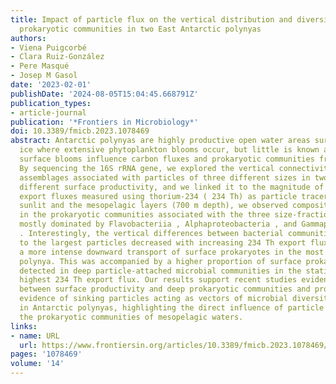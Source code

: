 ```yaml
---
title: Impact of particle flux on the vertical distribution and diversity of size-fractionated
  prokaryotic communities in two East Antarctic polynyas
authors:
- Viena Puigcorbé
- Clara Ruiz-González
- Pere Masqué
- Josep M Gasol
date: '2023-02-01'
publishDate: '2024-08-05T15:04:45.668791Z'
publication_types:
- article-journal
publication: '*Frontiers in Microbiology*'
doi: 10.3389/fmicb.2023.1078469
abstract: Antarctic polynyas are highly productive open water areas surrounded by
  ice where extensive phytoplankton blooms occur, but little is known about how these
  surface blooms influence carbon fluxes and prokaryotic communities from deeper waters.
  By sequencing the 16S rRNA gene, we explored the vertical connectivity of the prokaryotic
  assemblages associated with particles of three different sizes in two polynyas with
  different surface productivity, and we linked it to the magnitude of the particle
  export fluxes measured using thorium-234 ( 234 Th) as particle tracer. Between the
  sunlit and the mesopelagic layers (700 m depth), we observed compositional changes
  in the prokaryotic communities associated with the three size-fractions, which were
  mostly dominated by Flavobacteriia , Alphaproteobacteria , and Gammaproteobacteria
  . Interestingly, the vertical differences between bacterial communities attached
  to the largest particles decreased with increasing 234 Th export fluxes, indicating
  a more intense downward transport of surface prokaryotes in the most productive
  polynya. This was accompanied by a higher proportion of surface prokaryotic taxa
  detected in deep particle-attached microbial communities in the station with the
  highest 234 Th export flux. Our results support recent studies evidencing links
  between surface productivity and deep prokaryotic communities and provide the first
  evidence of sinking particles acting as vectors of microbial diversity to depth
  in Antarctic polynyas, highlighting the direct influence of particle export in shaping
  the prokaryotic communities of mesopelagic waters.
links:
- name: URL
  url: https://www.frontiersin.org/articles/10.3389/fmicb.2023.1078469/full
pages: '1078469'
volume: '14'
---
```

